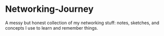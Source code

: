 # Networking-Journey
A messy but honest collection of my networking stuff: notes, sketches, and concepts I use to learn and remember things.
